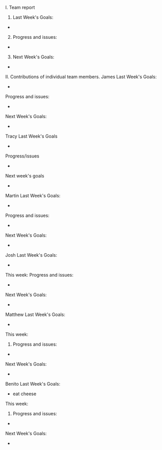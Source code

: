 I. Team report

1. Last Week's Goals:

-

2. Progress and issues:

-

3. Next Week's Goals:

-

II. Contributions of individual team members.
James
Last Week's Goals:

-

Progress and issues:

-

Next Week's Goals:

-

Tracy
Last Week's Goals

-

Progress/issues

-

Next week's goals

-

Martin
Last Week's Goals:

-

Progress and issues:

-

Next Week's Goals:

-

Josh
Last Week's Goals:

-

This week:
Progress and issues:

-

Next Week's Goals:

-

Matthew
Last Week's Goals:

-

This week:

1. Progress and issues:

-

Next Week's Goals:

-

Benito
Last Week's Goals:

- eat cheese

This week:

1. Progress and issues:

-

Next Week's Goals:

-
